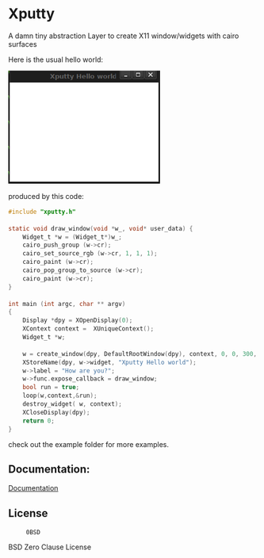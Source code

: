 # Xputty


A damn tiny abstraction Layer to create X11 window/widgets  with cairo surfaces 

Here is the usual hello world:

![simple-example](https://github.com/brummer10/Xputty/raw/master/examples/simple-example.png)

produced  by this code:

```C
#include "xputty.h"

static void draw_window(void *w_, void* user_data) {
    Widget_t *w = (Widget_t*)w_;
    cairo_push_group (w->cr);
    cairo_set_source_rgb (w->cr, 1, 1, 1);
    cairo_paint (w->cr);
    cairo_pop_group_to_source (w->cr);
    cairo_paint (w->cr);
}

int main (int argc, char ** argv)
{
    Display *dpy = XOpenDisplay(0);
    XContext context =  XUniqueContext();
    Widget_t *w;

    w = create_window(dpy, DefaultRootWindow(dpy), context, 0, 0, 300, 200);
    XStoreName(dpy, w->widget, "Xputty Hello world");
    w->label = "How are you?";
    w->func.expose_callback = draw_window;
    bool run = true;
    loop(w,context,&run);
    destroy_widget( w, context);
    XCloseDisplay(dpy);
    return 0;
}
```

check out the example folder for more examples.

## Documentation:

[Documentation](https://brummer10.github.io/Xputty/html/index.html)

## License

         0BSD 
BSD Zero Clause License
